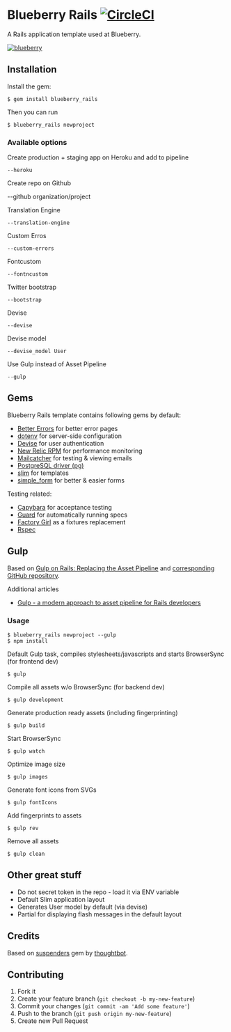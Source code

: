 # Blueberry Rails [![CircleCI](https://circleci.com/gh/blueberryapps/blueberry_rails.svg?style=svg&circle-token=20a1f7352480b65bd50f523291beed7bfc082b07)](https://circleci.com/gh/blueberryapps/blueberry_rails)

A Rails application template used at Blueberry.

[![blueberry](https://www.google.com/a/blueberryapps.com/images/logo.gif)](http://www.blueberry.cz)

## Installation

Install the gem:

    $ gem install blueberry_rails

Then you can run

    $ blueberry_rails newproject

### Available options

Create production + staging app on Heroku and add to pipeline

    --heroku

Create repo on Github

  --github organization/project

Translation Engine

    --translation-engine

Custom Erros

    --custom-errors

Fontcustom

    --fontncustom

Twitter bootstrap

    --bootstrap

Devise

    --devise

Devise model

    --devise_model User

Use Gulp instead of Asset Pipeline

    --gulp

## Gems

Blueberry Rails template contains following gems by default:

* [Better Errors](https://github.com/charliesome/better_errors) for better error pages
* [dotenv](https://github.com/bkeepers/dotenv) for server-side configuration
* [Devise](https://github.com/plataformatec/devise) for user authentication
* [New Relic RPM](https://github.com/newrelic/rpm) for performance monitoring
* [Mailcatcher](http://mailcatcher.me/) for testing & viewing emails
* [PostgreSQL driver (pg)](https://github.com/ged/ruby-pg)
* [slim](http://slim-lang.com/) for templates
* [simple_form](https://github.com/plataformatec/simple_form) for better & easier forms

Testing related:

* [Capybara](https://github.com/jnicklas/capybara) for acceptance testing
* [Guard](https://github.com/ranmocy/guard-rails) for automatically running specs
* [Factory Girl](https://github.com/rspec/rspec-rails) as a fixtures replacement
* [Rspec](https://github.com/rspec/rspec-rails)

## Gulp

Based on [Gulp on Rails: Replacing the Asset Pipeline](http://viget.com/extend/gulp-rails-asset-pipeline) and [corresponding  GitHub repository](https://github.com/vigetlabs/gulp-rails-pipeline).

Additional articles
* [Gulp - a modern approach to asset pipeline for Rails developers](http://blog.arkency.com/2015/03/gulp-modern-approach-to-asset-pipeline-for-rails-developers/)

### Usage

    $ blueberry_rails newproject --gulp
    $ npm install

Default Gulp task, compiles stylesheets/javascripts and starts BrowserSync (for frontend dev)

    $ gulp

Compile all assets w/o BrowserSync (for backend dev)

    $ gulp development

Generate production ready assets (including fingerprinting)

    $ gulp build

Start BrowserSync

    $ gulp watch

Optimize image size

    $ gulp images

Generate font icons from SVGs

    $ gulp fontIcons

Add fingerprints to assets

    $ gulp rev

Remove all assets

    $ gulp clean

## Other great stuff

* Do not secret token in the repo - load it via ENV variable
* Default Slim application layout
* Generates User model by default (via devise)
* Partial for displaying flash messages in the default layout

## Credits

Based on [suspenders](https://github.com/thoughtbot/suspenders/blob/master/README.md)
gem by [thoughtbot](http://thoughtbot.com/community).

## Contributing

1. Fork it
2. Create your feature branch (`git checkout -b my-new-feature`)
3. Commit your changes (`git commit -am 'Add some feature'`)
4. Push to the branch (`git push origin my-new-feature`)
5. Create new Pull Request

